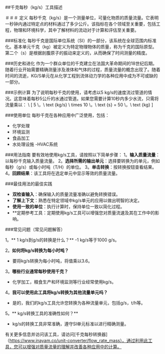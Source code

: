 ##千克每秒（kg/s）工具描述

＃＃＃ 定义
每秒千克（kg/s）是一个测量单位，可量化物质的质量流量。它表明一秒钟内通过特定点的材料通过了多少公斤。该指标在各个领域至关重要，包括工程，物理和环境科学，其中了解材料的流动对于计算和评估至关重要。

###标准化
每秒千克是国际单位系统（SI）的一部分，该系统在全球范围内标准化。基本单元千克（kg）被定义为特定物理物体的质量，称为千克的国际原型。第二个（s）是根据剖腹原子的振动来定义的，从而确保了时间测量的精度。

###历史和进化
作为一个群众单位的千克建立在法国大革命期间的18世纪后期。随着行业开始需要精确测量涉及液体和气体的过程，质量流量的概念出现了。随着时间的流逝，KG/S单元在从化学工程到流体动力学的各种应用中成为不可或缺的一部分。

###示例计算
为了说明每秒千克的使用，请考虑以5 kg/s的速度流过管道的情况。这意味着每秒5公斤的水通过管道。如果您需要计算10秒内多少水流，只需将流量乘以：
\ [
5 \，\ text {kg/s} \ times 10 \，\ text {s} = 50 \，\ text {kg}
\]

###使用单位
每秒千克在各种应用中广泛使用，包括：
- 化学处理
- 环境监测
- 食品加工
- 水处理设施
-HVAC系统

###用法指南
要有效地使用kg/s工具，请按照以下简单步骤：
1。**输入质量流量**：以每秒千克输入质量流量。
2。**选择所需的输出单元**：选择要转换为的单元，例如每秒（g/s）或每小时吨（T/H）的单位。
3。**单击转换**：按转换按钮查看结果。
4。**回顾结果**：该工具将在选定单元中显示等效的质量流量。

###最佳用法的最佳实践
-  **双检查输入**：确保输入的质量流量准确以避免转换错误。
-  **了解上下文**：熟悉在特定领域中kg/s单元的应用以做出明智的决定。
-  **使用一致的单位**：执行计算时，保持单位一致以简化过程。
-  **定期参考工具：定期使用kg/s工具可以增强您对质量流速及其在工作中的影响。

###常见问题（常见问题解答）

1。** 1 kg/s到g/s的转换是什么？**
-1 kg/s等于1000 g/s。

2。**如何将kg/s转换为每小时吨？**
- 要将kg/s转换为每小时吨，将值乘以3.6。

3。**哪些行业通常每秒使用千克？**
- 化学加工，粮食生产和环境监测等行业经常使用kg/s。

4。**我可以使用此工具将kg/s转换为其他流量单元吗？**
- 是的，我们的kg/s工具允许您转换为各种流量单元，包括g/s，t/h等。

5。** kg/s转换工具的准确性如何？**
-  kg/s的转换工具非常准确，遵守SI单元标准以进行精确测量。

有关更多信息并访问该工具，请访问[千克每秒转换器]（https://www.inayam.co/unit-converter/flow_rate_mass）。通过利用此工具，您可以增强对质量流量的理解并改善各种应用中的计算。
